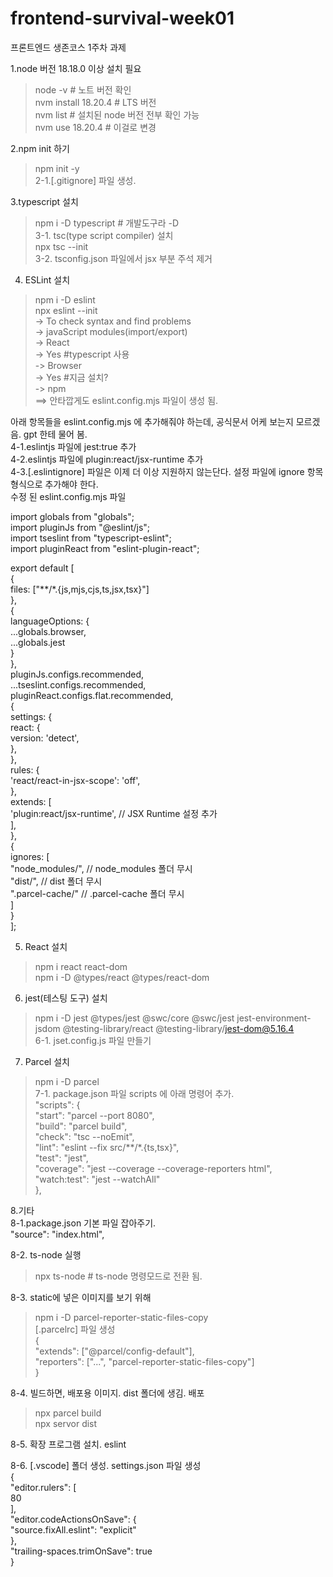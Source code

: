 # frontend-survival-week01

프론트엔드 생존코스 1주차 과제

1.node 버전 18.18.0 이상 설치 필요  
>node -v  # 노트 버전 확인  
>nvm install 18.20.4  # LTS 버전  
>nvm list  # 설치된 node 버전 전부 확인 가능  
>nvm use 18.20.4  # 이걸로 변경  

2.npm init 하기  
>npm init -y  
2-1.[.gitignore] 파일 생성.   

3.typescript 설치  
>npm i -D typescript  # 개발도구라 -D  
3-1. tsc(type script compiler) 설치  
>npx tsc --init  
3-2. tsconfig.json 파일에서 jsx 부분 주석 제거  

4. ESLint 설치  
>npm i -D eslint  
>npx eslint --init  
-> To check syntax and find problems  
-> javaScript modules(import/export)  
-> React  
-> Yes  #typescript 사용  
-> Browser  
-> Yes  #지금 설치?  
-> npm  
==> 안타깝게도 eslint.config.mjs 파일이 생성 됨.  

아래 항목들을 eslint.config.mjs 에 추가해줘야 하는데, 공식문서 어케 보는지 모르겠음. gpt 한테 물어 봄.  
4-1.eslintjs 파일에 jest:true 추가  
4-2.eslintjs 파일에 plugin:react/jsx-runtime 추가  
4-3.[.eslintignore] 파일은 이제 더 이상 지원하지 않는단다. 설정 파일에 ignore 항목 형식으로 추가해야 한다.  
수정 된 eslint.config.mjs 파일

import globals from "globals";  
import pluginJs from "@eslint/js";  
import tseslint from "typescript-eslint";  
import pluginReact from "eslint-plugin-react";  

export default [  
  {  
    files: ["**/*.{js,mjs,cjs,ts,jsx,tsx}"]  
  },  
  {  
    languageOptions: {   
      ...globals.browser,  
      ...globals.jest  
    }  
  },  
  pluginJs.configs.recommended,  
  ...tseslint.configs.recommended,  
  pluginReact.configs.flat.recommended,  
  {  
    settings: {  
      react: {  
        version: 'detect',  
      },  
    },  
    rules: {  
      'react/react-in-jsx-scope': 'off',  
    },  
    extends: [  
      'plugin:react/jsx-runtime', // JSX Runtime 설정 추가  
    ],  
  },  
  {  
    ignores: [  
      "node_modules/", // node_modules 폴더 무시  
      "dist/",         // dist 폴더 무시  
      ".parcel-cache/" // .parcel-cache 폴더 무시  
    ]  
  }  
];  

5. React 설치  
>npm i react react-dom   
>npm i -D @types/react @types/react-dom  

6. jest(테스팅 도구) 설치  
>npm i -D jest @types/jest @swc/core @swc/jest jest-environment-jsdom @testing-library/react @testing-library/jest-dom@5.16.4  
6-1. jset.config.js 파일 만들기  

7. Parcel 설치  
>npm i -D parcel  
7-1. package.json 파일 scripts 에 아래 명령어 추가.  
"scripts": {  
    "start": "parcel --port 8080",  
    "build": "parcel build",  
    "check": "tsc --noEmit",  
    "lint": "eslint --fix src/**/*.{ts,tsx}",  
    "test": "jest",  
    "coverage": "jest --coverage --coverage-reporters html",  
    "watch:test": "jest --watchAll"  
},  

8.기타  
8-1.package.json 기본 파일 잡아주기.  
"source": "index.html",  

8-2. ts-node 실행  
>npx ts-node  # ts-node 명령모드로 전환 됨.  

8-3. static에 넣은 이미지를 보기 위해  
>npm i -D parcel-reporter-static-files-copy  
[.parcelrc] 파일 생성  
{  
  "extends": ["@parcel/config-default"],  
  "reporters":  ["...", "parcel-reporter-static-files-copy"]  
}  

8-4. 빌드하면, 배포용 이미지. dist 폴더에 생김. 배포  
>npx parcel build  
>npx servor dist  

8-5. 확장 프로그램 설치. eslint  

8-6. [.vscode] 폴더 생성. settings.json 파일 생성  
{  
    "editor.rulers": [  
        80  
    ],  
    "editor.codeActionsOnSave": {  
        "source.fixAll.eslint": "explicit"  
    },  
    "trailing-spaces.trimOnSave": true  
}  